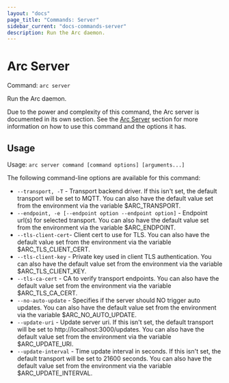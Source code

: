 ```yaml
---
layout: "docs"
page_title: "Commands: Server"
sidebar_current: "docs-commands-server"
description: Run the Arc daemon.
---
```


# Arc Server

Command: `arc server`

Run the Arc daemon.

Due to the power and complexity of this command, the Arc server is documented in its own section.
See the [Arc Server](docs/server/basics.html) section for more information on how to use this command and the options it has.

## Usage

Usage: `arc server command [command options] [arguments...]`

The following command-line options are available for this command:

* `--transport, -T` - Transport backend driver. If this isn't set, the default transport will be set to MQTT. You can
also have the default value set from the environment via the variable $ARC_TRANSPORT.
* `--endpoint, -e [--endpoint option --endpoint option]` -	Endpoint url(s) for selected transport. You can also have
the default value set from the environment via the variable $ARC_ENDPOINT.
* `--tls-client-cert`- Client cert to use for TLS. You can also have the default value set from the environment via
the variable $ARC_TLS_CLIENT_CERT.
* `--tls-client-key` - Private key used in client TLS authentication. You can also have the default value set from
the environment via the variable $ARC_TLS_CLIENT_KEY.
* `--tls-ca-cert` - CA to verify transport endpoints. You can also have the default value set from the environment via
the variable $ARC_TLS_CA_CERT.
* `--no-auto-update` - Specifies if the server should NO trigger auto updates. You can also have the default value
set from the environment via the variable $ARC_NO_AUTO_UPDATE.
* `--update-uri` - Update server uri. If this isn't set, the default transport will be set to http<nolink>://localhost:3000/updates.
You can also have the default value set from the environment via the variable $ARC_UPDATE_URI.
* `--update-interval` - Time update interval in seconds. If this isn't set, the default transport will be set to 21600 seconds.
You can also have the default value set from the environment via the variable $ARC_UPDATE_INTERVAL.